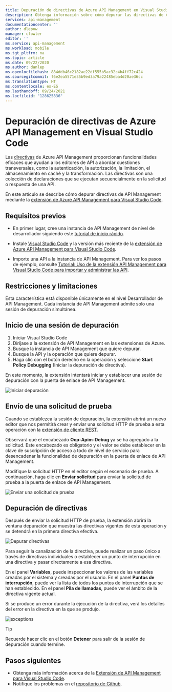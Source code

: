 ```yaml
---
title: Depuración de directivas de Azure API Management en Visual Studio Code | Microsoft Docs
description: Obtenga información sobre cómo depurar las directivas de Azure API Management mediante la extensión de Visual Studio Code de Azure API Management
services: api-management
documentationcenter: ''
author: dlepow
manager: cfowler
editor: ''
ms.service: api-management
ms.workload: mobile
ms.tgt_pltfrm: na
ms.topic: article
ms.date: 09/22/2020
ms.author: danlep
ms.openlocfilehash: 884ddb46c2182ae22df555b5ac32c4b4ff72c424
ms.sourcegitcommit: f6e2ea5571e35b9ed3a79a22485eba4d20ae36cc
ms.translationtype: HT
ms.contentlocale: es-ES
ms.lasthandoff: 09/24/2021
ms.locfileid: "128625836"
---
```

# <a name="debug-azure-api-management-policies-in-visual-studio-code"></a>Depuración de directivas de Azure API Management en Visual Studio Code

Las [directivas](api-management-policies.md) de Azure API Management proporcionan funcionalidades eficaces que ayudan a los editores de API a abordar cuestiones transversales, como la autenticación, la autorización, la limitación, el almacenamiento en caché y la transformación. Las directivas son una colección de declaraciones que se ejecutan secuencialmente en la solicitud o respuesta de una API. 

En este artículo se describe cómo depurar directivas de API Management mediante la [extensión de Azure API Management para Visual Studio Code](https://marketplace.visualstudio.com/items?itemName=ms-azuretools.vscode-apimanagement). 

## <a name="prerequisites"></a>Requisitos previos

* En primer lugar, cree una instancia de API Management de nivel de desarrollador siguiendo este [tutorial de inicio rápido](get-started-create-service-instance.md).

* Instale [Visual Studio Code](https://code.visualstudio.com/) y la versión más reciente de la [extensión de Azure API Management para Visual Studio Code](https://marketplace.visualstudio.com/items?itemName=ms-azuretools.vscode-apimanagement). 

* Importe una API a la instancia de API Management. Para ver los pasos de ejemplo, consulte [Tutorial: Uso de la extensión API Management para Visual Studio Code para importar y administrar las API](visual-studio-code-tutorial.md).

## <a name="restrictions-and-limitations"></a>Restricciones y limitaciones

Esta característica está disponible únicamente en el nivel Desarrollador de API Management. Cada instancia de API Management admite solo una sesión de depuración simultánea.

## <a name="initiate-a-debugging-session"></a>Inicio de una sesión de depuración

1. Iniciar Visual Studio Code
2. Diríjase a la extensión de API Management en las extensiones de Azure.
3. Busque la instancia de API Management que quiere depurar.
4. Busque la API y la operación que quiere depurar.
5. Haga clic con el botón derecho en la operación y seleccione **Start Policy Debugging** (Iniciar la depuración de directiva).

En este momento, la extensión intentará iniciar y establecer una sesión de depuración con la puerta de enlace de API Management.

![Iniciar depuración](media/api-management-debug-policies/initiate-debugging-session.png)

## <a name="send-a-test-request"></a>Envío de una solicitud de prueba
Cuando se establezca la sesión de depuración, la extensión abrirá un nuevo editor que nos permitirá crear y enviar una solicitud HTTP de prueba a esta operación con la [extensión de cliente REST](https://marketplace.visualstudio.com/items?itemName=humao.rest-client).

Observará que el encabezado **Ocp-Apim-Debug** ya se ha agregado a la solicitud. Este encabezado es obligatorio y el valor se debe establecer en la clave de suscripción de acceso a todo de nivel de servicio para desencadenar la funcionalidad de depuración en la puerta de enlace de API Management.

Modifique la solicitud HTTP en el editor según el escenario de prueba. A continuación, haga clic en **Enviar solicitud** para enviar la solicitud de prueba a la puerta de enlace de API Management.

![Enviar una solicitud de prueba](media/api-management-debug-policies/rest-client.png)

## <a name="debug-policies"></a>Depuración de directivas
Después de enviar la solicitud HTTP de prueba, la extensión abrirá la ventana depuración que muestra las directivas vigentes de esta operación y se detendrá en la primera directiva efectiva. 

![Depurar directivas](media/api-management-debug-policies/main-window.png)

Para seguir la canalización de la directiva, puede realizar un paso único a través de directivas individuales o establecer un punto de interrupción en una directiva y pasar directamente a esa directiva. 

En el panel **Variables**, puede inspeccionar los valores de las variables creadas por el sistema y creadas por el usuario. En el panel **Puntos de interrupción**, puede ver la lista de todos los puntos de interrupción que se han establecido. En el panel **Pila de llamadas**, puede ver el ámbito de la directiva vigente actual. 

Si se produce un error durante la ejecución de la directiva, verá los detalles del error en la directiva en la que se produjo. 

![exceptions](media/api-management-debug-policies/exception.png)

> [!TIP]
> Recuerde hacer clic en el botón **Detener** para salir de la sesión de depuración cuando termine.


## <a name="next-steps"></a>Pasos siguientes

+ Obtenga más información acerca de la [Extensión de API Management para Visual Studio Code](https://marketplace.visualstudio.com/items?itemName=ms-azuretools.vscode-apimanagement). 
+ Notifique los problemas en el [repositorio de Github](https://github.com/Microsoft/vscode-apimanagement).

